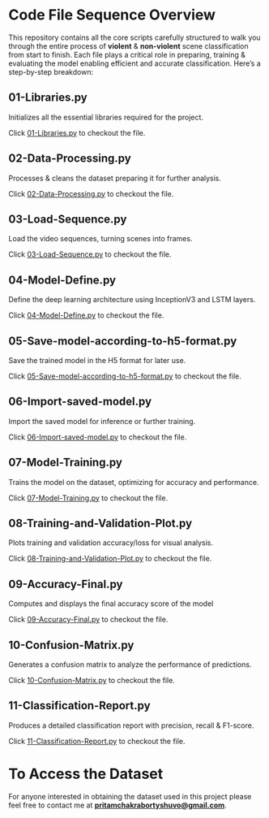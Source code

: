 # Code File Sequence Overview
This repository contains all the core scripts carefully structured to walk you through the entire process of **violent** & **non-violent** scene classification from start to finish. Each file plays a critical role in preparing, training & evaluating the model enabling efficient and accurate classification. Here’s a step-by-step breakdown:

## 01-Libraries.py
Initializes all the essential libraries required for the project.

Click [01-Libraries.py](https://github.com/PritamChakrabortyShuvo/Deep-Learning-Film-Violence-Classifier/blob/main/Code-Files/01-Libraries.py) to checkout the file.

## 02-Data-Processing.py
Processes & cleans the dataset preparing it for further analysis.

Click [02-Data-Processing.py](https://github.com/PritamChakrabortyShuvo/Deep-Learning-Film-Violence-Classifier/blob/main/Code-Files/02-Data-Processing.py) to checkout the file.

## 03-Load-Sequence.py
Load the video sequences, turning scenes into frames.

Click [03-Load-Sequence.py](https://github.com/PritamChakrabortyShuvo/Deep-Learning-Film-Violence-Classifier/blob/main/Code-Files/03-Load-Sequence.py) to checkout the file.

## 04-Model-Define.py
Define the deep learning architecture using InceptionV3 and LSTM layers.

Click [04-Model-Define.py](https://github.com/PritamChakrabortyShuvo/Deep-Learning-Film-Violence-Classifier/blob/main/Code-Files/04-Model-Define.py) to checkout the file.

## 05-Save-model-according-to-h5-format.py
Save the trained model in the H5 format for later use.

Click [05-Save-model-according-to-h5-format.py](https://github.com/PritamChakrabortyShuvo/Deep-Learning-Film-Violence-Classifier/blob/main/Code-Files/05-Save-model-according-to-h5-format.py) to checkout the file.

## 06-Import-saved-model.py
Import the saved model for inference or further training.

Click [06-Import-saved-model.py](https://github.com/PritamChakrabortyShuvo/Deep-Learning-Film-Violence-Classifier/blob/main/Code-Files/06-Import-saved-model.py) to checkout the file.

## 07-Model-Training.py
Trains the model on the dataset, optimizing for accuracy and performance.

Click [07-Model-Training.py](https://github.com/PritamChakrabortyShuvo/Deep-Learning-Film-Violence-Classifier/blob/main/Code-Files/07-Model-Training.py) to checkout the file.
## 08-Training-and-Validation-Plot.py
Plots training and validation accuracy/loss for visual analysis.

Click [08-Training-and-Validation-Plot.py](https://github.com/PritamChakrabortyShuvo/Deep-Learning-Film-Violence-Classifier/blob/main/Code-Files/08-Training-and-Validation-Plot.py) to checkout the file.
## 09-Accuracy-Final.py
Computes and displays the final accuracy score of the model

Click [09-Accuracy-Final.py](https://github.com/PritamChakrabortyShuvo/Deep-Learning-Film-Violence-Classifier/blob/main/Code-Files/09-Accuracy-Final.py) to checkout the file.

## 10-Confusion-Matrix.py
Generates a confusion matrix to analyze the performance of predictions.

Click [10-Confusion-Matrix.py](https://github.com/PritamChakrabortyShuvo/Deep-Learning-Film-Violence-Classifier/blob/main/Code-Files/10-Confusion-Matrix.py) to checkout the file.

## 11-Classification-Report.py
Produces a detailed classification report with precision, recall & F1-score.

Click [11-Classification-Report.py](https://github.com/PritamChakrabortyShuvo/Deep-Learning-Film-Violence-Classifier/blob/main/Code-Files/11-Classification-Report.py) to checkout the file.

# To Access the Dataset

For anyone interested in obtaining the dataset used in this project please feel free to contact me at **pritamchakrabortyshuvo@gmail.com**.
